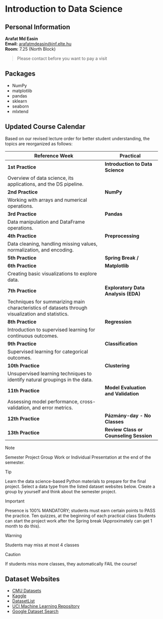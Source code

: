 # Introduction to Data Science

## Personal Information

**Arafat Md Easin**  
**Email:** [arafatmdeasin@inf.elte.hu](mailto:arafatmdeasin@inf.elte.hu)  
**Room:** 7.25 (North Block)
> Please contact before you want to pay a visit


## Packages
- NumPy
- matplotlib
- pandas
- sklearn
- seaborn
- mlxtend

## Updated Course Calendar

Based on our revised lecture order for better student understanding, the topics are reorganized as follows:

| Reference Week    | Practical                                                                                             |
| ----------------- | ----------------------------------------------------------------------------------------------------- |
| **1st Practice**  | **Introduction to Data Science**  
Overview of data science, its applications, and the DS pipeline.                                    |
| **2nd Practice**  | **NumPy**  
Working with arrays and numerical operations.                                                       |
| **3rd Practice**  | **Pandas**  
Data manipulation and DataFrame operations.                                                         |
| **4th Practice**  | **Preprocessing**  
Data cleaning, handling missing values, normalization, and encoding.                                |
| **5th Practice**      | **Spring Break /**                                                        |
| **6th Practice**  | **Matplotlib**  
Creating basic visualizations to explore data.                                                      |
| **7th Practice**  | **Exploratory Data Analysis (EDA)**  
Techniques for summarizing main characteristics of datasets through visualization and statistics.   |
| **8th Practice**  | **Regression**  
Introduction to supervised learning for continuous outcomes.                                        |
| **9th Practice**  | **Classification**  
Supervised learning for categorical outcomes.                                                       |
| **10th Practice**  | **Clustering**  
Unsupervised learning techniques to identify natural groupings in the data.                         |
| **11th Practice** | **Model Evaluation and Validation**  
Assessing model performance, cross-validation, and error metrics.                                   |
| **12th Practice** | **Pázmány-day - No Classes** |
| **13th Practice** | **Review Class or Counseling Session**   

> [!NOTE]
> Semester Project
> Group Work or Individual Presentation at the end of the semester. 

> [!TIP]
> Learn the data science-based Python materials to prepare for the final project.
> Select a data type from the listed dataset websites below.
> Create a group by yourself and think about the semester project. 

> [!IMPORTANT]
> Presence is 100% MANDATORY; students must earn certain points to PASS the practice.
> Ten quizzes, at the beginning of each practical class
> Students can start the project work after the Spring break (Approximately can get 1 month to do this). 

> [!WARNING]
> Students may miss at most 4 classes

> [!CAUTION]
> If students miss more classes, they automatically FAIL the course! 

## Dataset Websites
- [CMU Datasets](http://lib.stat.cmu.edu/datasets/)
- [Kaggle](https://www.kaggle.com/)
- [DatasetList](https://www.datasetlist.com/)
- [UCI Machine Learning Repository](https://archive.ics.uci.edu/ml/index.php)
- [Google Dataset Search](https://datasetsearch.research.google.com/)
